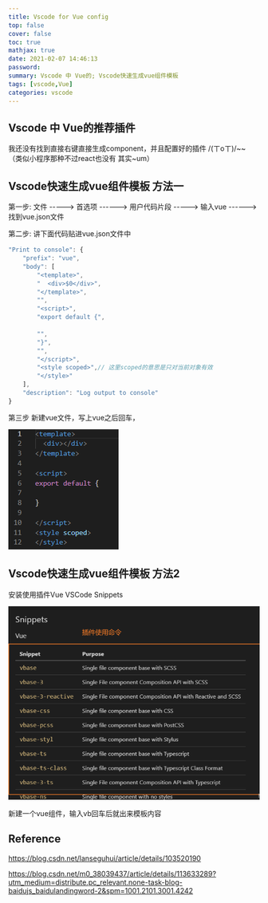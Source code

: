 ```yaml
---
title: Vscode for Vue config
top: false
cover: false
toc: true
mathjax: true
date: 2021-02-07 14:46:13
password:
summary: Vscode 中 Vue的; Vscode快速生成vue组件模板
tags: [vscode,Vue] 
categories: vscode
---
```


## Vscode 中 Vue的推荐插件

 我还没有找到直接右键直接生成component，并且配置好的插件 /(ㄒoㄒ)/~~ （类似小程序那种不过react也没有 其实~um）



## Vscode快速生成vue组件模板 方法一

第一步: 文件 ----->  首选项  ------>  用户代码片段  -----> 输入vue ------>找到vue.json文件

第二步: 讲下面代码贴进vue.json文件中

```js
"Print to console": {
	"prefix": "vue",
	"body": [
		"<template>",
		"  <div>$0</div>",
		"</template>",
		"",
		"<script>",
		"export default {",
			
		"",
		"}",
		"",
		"</script>",
		"<style scoped>",// 这里scoped的意思是只对当前对象有效
		"</style>"
	],
	"description": "Log output to console"
}
```

第三步 新建vue文件，写上vue之后回车，

![](Vscode-for-Vue-config/image-20210207145012865.png)

## Vscode快速生成vue组件模板 方法2

 安装使用插件Vue VSCode Snippets

![](Vscode-for-Vue-config/image-20210207145357142.png)

新建一个vue组件，输入vb回车后就出来模板内容 

## Reference

https://blog.csdn.net/lanseguhui/article/details/103520190

https://blog.csdn.net/m0_38039437/article/details/113633289?utm_medium=distribute.pc_relevant.none-task-blog-baidujs_baidulandingword-2&spm=1001.2101.3001.4242